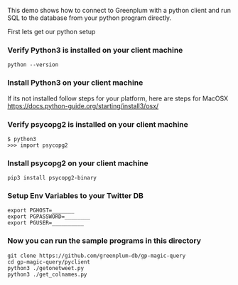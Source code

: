 This demo shows how to connect to Greenplum with a python client and run SQL to the database from your python program directly.

First lets get our python setup

### Verify Python3 is installed on your client machine
```
python --version
```
### Install Python3 on your client machine
If its not installed follow steps for your platform, here are steps for MacOSX
https://docs.python-guide.org/starting/install3/osx/

### Verify psycopg2 is installed on your client machine
```
$ python3
>>> import psycopg2
```
### Install psycopg2 on your client machine
```
pip3 install psycopg2-binary
```
### Setup Env Variables to your Twitter DB
```
export PGHOST=_______
export PGPASSWORD=________
export PGUSER=__________
```

### Now you can run the sample programs in this directory
```
git clone https://github.com/greenplum-db/gp-magic-query
cd gp-magic-query/pyclient
python3 ./getonetweet.py 
python3 ./get_colnames.py
```
